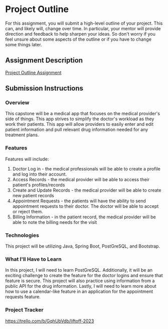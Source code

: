 # Project Outline
For this assignment, you will submit a high-level outline of your project. This can, and likely will, change over time. In particular, your mentor will provide direction and feedback to help sharpen your ideas. So don't worry if you feel unsure about some aspects of the outline or if you have to change some things later.

## Assignment Description
[Project Outline Assignment](https://education.launchcode.org/liftoff/modules/assignments/project-outline)

## Submission Instructions

### Overview
This capstone will be a medical app that focuses on the medical provider's side of things. This app strives to simplify the doctor's workload as they work their patients. This app will allow providers to easily enter and edit patient information and pull relevant drug information needed for any treatment plans. 
### Features
Features will include:
1. Doctor Log in - the medical professionals will be able to create a profile and log into their account.
2. Access Records - the medical provider will be able to access their patient's profiles/records
3. Create and Update Records - the medical provider will be able to create new patient records
4. Appointment Requests - the patients will have the ability to send appointment requests to their doctor. The doctor will be able to accept or reject them.
5. Billing Information - in the patient record, the medical provider will be able to note the billing needs for the visit
### Technologies
This project will be utilizing Java, Spring Boot, PostGreSQL, and Bootstrap.
### What I'll Have to Learn
In this project, I will need to learn PostGreSQL. Additionally, it will be an exciting challenge to create the feature for the doctor logins and ensure that feature is secure. This project will also practice using information from a public API for the drug information. Lastly, I will need to learn more about how to use a calendar-like feature in an application for the appointment requests feature. 
### Project Tracker
https://trello.com/b/GqhUbVdb/liftoff-2023
